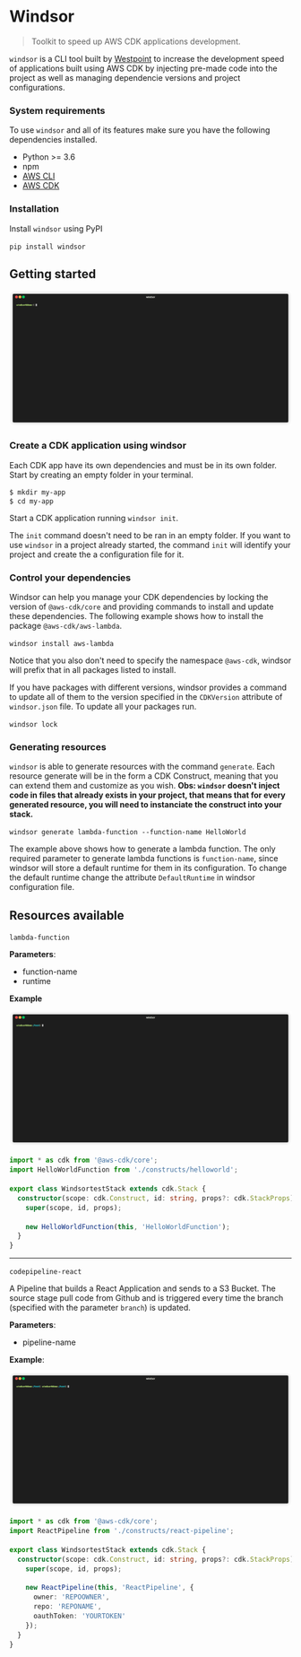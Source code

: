 # Windsor
> Toolkit to speed up AWS CDK applications development.

`windsor` is a CLI tool built by [Westpoint](https://westpoint.io) to increase the development speed of applications built using AWS CDK by injecting pre-made code into the project as well as managing dependencie versions and project configurations.

### System requirements
To use `windsor` and all of its features make sure you have the following dependencies installed.

- Python >= 3.6
- npm
- [AWS CLI](https://aws.amazon.com/cli/)
- [AWS CDK](https://aws.amazon.com/cdk/)

### Installation
Install `windsor` using PyPI

`pip install windsor`

## Getting started

![](assets/getting-started.gif)

### Create a CDK application using windsor
Each CDK app have its own dependencies and must be in its own folder. Start by creating an empty folder in your terminal.

```
$ mkdir my-app
$ cd my-app
```

Start a CDK application running `windsor init`.

The `init` command doesn't need to be ran in an empty folder. If you want to use `windsor` in a project already started, the command `init` will identify your project and create the a configuration file for it.

### Control your dependencies
Windsor can help you manage your CDK dependencies by locking the version of `@aws-cdk/core` and providing commands to install and update these dependencies. The following example shows how to install the package `@aws-cdk/aws-lambda`.

`windsor install aws-lambda`

Notice that you also don't need to specify the namespace `@aws-cdk`, windsor will prefix that in all packages listed to install.

If you have packages with different versions, windsor provides a command to update all of them to the version specified in the `CDKVersion` attribute of `windsor.json` file. To update all your packages run.

`windsor lock`

### Generating resources
`windsor` is able to generate resources with the command `generate`. Each resource generate will be in the form a CDK Construct, meaning that you can extend them and customize as you wish.
**Obs: `windsor` doesn't inject code in files that already exists in your project, that means that for every generated resource, you will need to instanciate the construct into your stack.**

`windsor generate lambda-function --function-name HelloWorld`

The example above shows how to generate a lambda function. The only required parameter to generate lambda functions is `function-name`, since windsor will store a default runtime for them in its configuration. To change the default runtime change the attribute `DefaultRuntime` in windsor configuration file.

## Resources available

`lambda-function`

**Parameters**:
 - function-name
 - runtime

**Example**

![](assets/generate-lambda.gif)


```typescript
import * as cdk from '@aws-cdk/core';
import HelloWorldFunction from './constructs/helloworld';

export class WindsortestStack extends cdk.Stack {
  constructor(scope: cdk.Construct, id: string, props?: cdk.StackProps) {
    super(scope, id, props);

    new HelloWorldFunction(this, 'HelloWorldFunction');
  }
}
```

---

`codepipeline-react`

A Pipeline that builds a React Application and sends to a S3 Bucket. The source stage pull code from Github and is triggered every time the branch (specified with the parameter `branch`) is updated.

**Parameters**:
 - pipeline-name

**Example**:

![](assets/generate-react-pipeline.gif)

```typescript
import * as cdk from '@aws-cdk/core';
import ReactPipeline from './constructs/react-pipeline';

export class WindsortestStack extends cdk.Stack {
  constructor(scope: cdk.Construct, id: string, props?: cdk.StackProps) {
    super(scope, id, props);

    new ReactPipeline(this, 'ReactPipeline', {
      owner: 'REPOOWNER',
      repo: 'REPONAME',
      oauthToken: 'YOURTOKEN'
    });
  }
}
```
